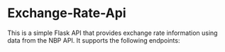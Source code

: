 # Exchange-Rate-Api
This is a simple Flask API that provides exchange rate information using data from the NBP API. It supports the following endpoints:
